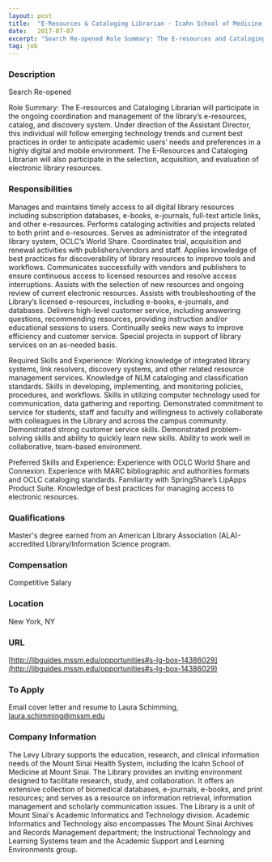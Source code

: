 ```yaml
---
layout: post
title:  "E-Resources & Cataloging Librarian - Icahn School of Medicine at Mount Sinai "
date:   2017-07-07
excerpt: "Search Re-opened Role Summary: The E-resources and Cataloging Librarian will participate in the ongoing coordination and management of the library’s e-resources, catalog, and discovery system. Under direction of the Assistant Director, this individual will follow emerging technology trends and current best practices in order to anticipate academic users’ needs and..."
tag: job
---
```


### Description   

Search Re-opened

Role Summary:
The E-resources and Cataloging Librarian will participate in the ongoing coordination and management of the library’s e-resources, catalog, and discovery system. Under direction of the Assistant Director, this individual will follow emerging technology trends and current best practices in order to anticipate academic users’ needs and preferences in a highly digital and mobile environment. The E-Resources and Cataloging Librarian will also participate in the selection, acquisition, and evaluation of electronic library resources.


### Responsibilities   

Manages and maintains timely access to all digital library resources including subscription databases, e-books, e-journals, full-text article links, and other e-resources. Performs cataloging activities and projects related to both print and e-resources. Serves as administrator of the integrated library system, OCLC’s World Share. Coordinates trial, acquisition and renewal activities with publishers/vendors and staff. Applies knowledge of best practices for discoverability of library resources to improve tools and workflows. Communicates successfully with vendors and publishers to ensure continuous access to licensed resources and resolve access interruptions. Assists with the selection of new resources and ongoing review of current electronic resources. Assists with troubleshooting of the Library’s licensed e-resources, including e-books, e-journals, and databases. Delivers high-level customer service, including answering questions, recommending resources, providing instruction and/or educational sessions to users. Continually seeks new ways to improve efficiency and customer service. Special projects in support of library services on an as-needed basis.

Required Skills and Experience:
Working knowledge of integrated library systems, link resolvers, discovery systems, and other related resource management services. 
Knowledge of NLM cataloging and classification standards. Skills in developing, implementing, and monitoring policies, procedures, and workflows.
Skills in utilizing computer technology used for communication, data gathering and reporting. 
Demonstrated commitment to service for students, staff and faculty and willingness to actively collaborate with colleagues in the Library and across the campus community. 
Demonstrated strong customer service skills. 
Demonstrated problem-solving skills and ability to quickly learn new skills. Ability to work well in collaborative, team-based environment.

Preferred Skills and Experience:
Experience with OCLC World Share and Connexion. 
Experience with MARC bibliographic and authorities formats and OCLC cataloging standards. 
Familiarity with SpringShare’s LipApps Product Suite. 
Knowledge of best practices for managing access to electronic resources.


### Qualifications   

Master's degree earned from an American Library Association (ALA)-accredited Library/Information Science program.


### Compensation   

Competitive Salary


### Location   

New York, NY 


### URL   

[http://libguides.mssm.edu/opportunities#s-lg-box-14386029](http://libguides.mssm.edu/opportunities#s-lg-box-14386029)

### To Apply   

Email cover letter and resume to Laura Schimming, laura.schimming@mssm.edu


### Company Information   

The Levy Library supports the education, research, and clinical information needs of the Mount Sinai Health System, including the Icahn School of Medicine at Mount Sinai. The Library provides an inviting environment designed to facilitate research, study, and collaboration. It offers an extensive collection of biomedical databases, e-journals, e-books, and print resources; and serves as a resource on information retrieval, information management and scholarly communication issues. The Library is a unit of Mount Sinai's Academic Informatics and Technology division. Academic Informatics and Technology also encompasses The Mount Sinai Archives and Records Management department; the Instructional Technology and Learning Systems team and the Academic Support and Learning Environments group.



